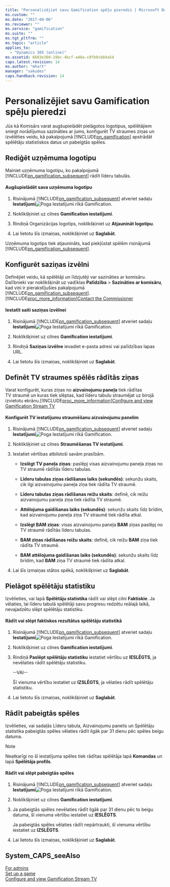 ```yaml
---
title: "Personalizējiet savu Gamification spēļu pieredzi | Microsoft Docs"
ms.custom: ""
ms.date: "2017-04-06"
ms.reviewer: ""
ms.service: "gamification"
ms.suite: ""
ms.tgt_pltfrm: ""
ms.topic: "article"
applies_to: 
  - "Dynamics 365 (online)"
ms.assetid: 6603e30d-19bc-4bcf-a48a-c8fb9cb84a54
caps.latest.revision: 14
ms.author: "mhart"
manager: "sakudes"
caps.handback.revision: 14
---
```

# Personalizējiet savu Gamification spēļu pieredzi
Jūs kā Komisārs varat augšupielādēt pielāgotos logotipus, spēlētājiem sniegt norādījumus sazināties ar jums, konfigurēt TV straumes ziņas un izvēlēties veidu, kā pakalpojumā [!INCLUDE[pn_gamification](../gamification/includes/pn-gamification-md.md)] apstrādāt spēlētāju statistiskos datus un pabeigtās spēles.  
  
<a name="editLogo"></a>   
## Rediģēt uzņēmuma logotipu  
 Mainiet uzņēmuma logotipu, ko pakalpojumā [!INCLUDE[pn_gamification_subsequent](../gamification/includes/pn-gamification-subsequent-md.md)] rādīt līderu tabulās.  
  
#### Augšupielādēt sava uzņēmuma logotipu  
  
1.  Risinājumā [!INCLUDE[pn_gamification_subsequent](../gamification/includes/pn-gamification-subsequent-md.md)] atveriet sadaļu **Iestatījumi**![Poga Iestatījumi rīkā Gamification](../gamification/media/settings-symbol-gamification.png "Poga Iestatījumi rīkā Gamification").  
  
2.  Noklikšķiniet uz cilnes **Gamification iestatījumi**.  
  
3.  Rindiņā Organizācijas logotips, noklikšķiniet uz **Atjaunināt logotipu**.  
  
4.  Lai lietotu šīs izmaiņas, noklikšķiniet uz **Saglabāt**.  
  
 Uzņēmuma logotips tiek atjaunināts, kad piekļūstat spēlēm risinājumā [!INCLUDE[pn_gamification_subsequent](../gamification/includes/pn-gamification-subsequent-md.md)].  
  
<a name="contactCommissioner"></a>   
## Konfigurēt saziņas izvēlni  
 Definējiet veidu, kā spēlētāji un līdzjutēji var sazināties ar komisāru. Dalībnieki var noklikšķināt uz vadīklas **Palīdzība** \> **Sazināties ar komisāru**, kad viņi ir pierakstījušies pakalpojumā [!INCLUDE[pn_gamification_subsequent](../gamification/includes/pn-gamification-subsequent-md.md)].[!INCLUDE[proc_more_information](../gamification/includes/proc-more-information-md.md)][Contact the Commissioner](http://msdn.microsoft.com/lv-lv/7aa9e7cc-779e-4813-ad81-e1db9ad47871)  
  
#### Iestatīt saiti saziņas izvēlnei  
  
1.  Risinājumā [!INCLUDE[pn_gamification_subsequent](../gamification/includes/pn-gamification-subsequent-md.md)] atveriet sadaļu **Iestatījumi**![Poga Iestatījumi rīkā Gamification](../gamification/media/settings-symbol-gamification.png "Poga Iestatījumi rīkā Gamification").  
  
2.  Noklikšķiniet uz cilnes **Gamification iestatījumi**.  
  
3.  Rindiņā **Saziņas izvēlne** ievadiet e\-pasta adresi vai palīdzības lapas URL.  
  
4.  Lai lietotu šīs izmaiņas, noklikšķiniet uz **Saglabāt**.  
  
<a name="configureTVposts"></a>   
## Definēt TV straumes spēlēs rādītās ziņas  
 Varat konfigurēt, kuras ziņas no **aizvainojumu paneļa** tiek rādītas TV straumē un kuras tiek slēptas, kad līderu tabulu straumējat uz birojā izvietotu ekrānu.[!INCLUDE[proc_more_information](../gamification/includes/proc-more-information-md.md)][Configure and view Gamification Stream TV](http://msdn.microsoft.com/lv-lv/31346f85-42c9-4675-a8dd-062da7b94d4f)  
  
#### Konfigurēt TV iestatījumu straumēšanu aizvainojumu panelim  
  
1.  Risinājumā [!INCLUDE[pn_gamification_subsequent](../gamification/includes/pn-gamification-subsequent-md.md)] atveriet sadaļu **Iestatījumi**![Poga Iestatījumi rīkā Gamification](../gamification/media/settings-symbol-gamification.png "Poga Iestatījumi rīkā Gamification").  
  
2.  Noklikšķiniet uz cilnes **Straumēšanas TV iestatījumi**.  
  
3.  Iestatiet vērtības atbilstoši savām prasībām.  
  
    -   **Izslēgt TV paneļa ziņas**: paslēpj visas aizvainojumu paneļa ziņas no TV straumē rādītās līderu tabulas.  
  
    -   **Līderu tabulas ziņas rādīšanas laiks \(sekundēs\)**: sekunžu skaits, cik ilgi aizvainojumu paneļa ziņa tiek rādīta TV straumē.  
  
    -   **Līderu tabulas ziņas rādīšanas reižu skaits**: definē, cik reižu aizvainojumu paneļa ziņa tiek rādīta TV straumē.  
  
    -   **Attēlojuma gaidīšanas laiks \(sekundēs\)**: sekunžu skaits līdz brīdim, kad aizvainojumu paneļa ziņa TV straumē tiek rādīta atkal.  
  
    -   **Izslēgt BAM ziņas**: visas aizvainojumu paneļa **BAM** ziņas paslēpj no TV straumē rādītās līderu tabulas.  
  
    -   **BAM ziņas rādīšanas reižu skaits**: definē, cik reižu **BAM** ziņa tiek rādīta TV straumē.  
  
    -   **BAM attēlojuma gaidīšanas laiks \(sekundēs\)**: sekunžu skaits līdz brīdim, kad **BAM** ziņa TV straumē tiek rādīta atkal.  
  
4.  Lai šīs izmaiņas stātos spēkā, noklikšķiniet uz **Saglabāt**.  
  
<a name="playerStats"></a>   
## Pielāgot spēlētāju statistiku  
 Izvēlieties, vai lapā **Spēlētāju statistika** rādīt vai slēpt cilni **Faktiskie**. Ja vēlaties, lai līderu tabulā spēlētāji savu progresu redzētu reālajā laikā, nevajadzētu slēpt spēlētāju statistiku.  
  
#### Rādīt vai slēpt faktiskos rezultātus spēlētāju statistikā  
  
1.  Risinājumā [!INCLUDE[pn_gamification_subsequent](../gamification/includes/pn-gamification-subsequent-md.md)] atveriet sadaļu **Iestatījumi**![Poga Iestatījumi rīkā Gamification](../gamification/media/settings-symbol-gamification.png "Poga Iestatījumi rīkā Gamification").  
  
2.  Noklikšķiniet uz cilnes **Gamification iestatījumi**.  
  
3.  Rindiņā **Paslēpt spēlētāju statistiku** iestatiet vērtību uz **IESLĒGTS**, ja nevēlaties rādīt spēlētāju statistiku.  
  
     \-\-VAI\-\-  
  
     Šī vienuma vērtību iestatiet uz **IZSLĒGTS**, ja vēlaties rādīt spēlētāju statistiku.  
  
4.  Lai lietotu šīs izmaiņas, noklikšķiniet uz **Saglabāt**.  
  
<a name="completedGames"></a>   
## Rādīt pabeigtās spēles  
 Izvēlieties, vai sadaļās Līderu tabula, Aizvainojumu panelis un Spēlētāju statistika pabeigtās spēles vēlaties rādīt ilgāk par 31 dienu pēc spēles beigu datuma.  
  
> [!NOTE]
>  Neatkarīgi no šī iestatījuma spēles tiek rādītas spēlētāja lapā **Komandas** un lapā **Spēlētāja profils**.  
  
#### Rādīt vai slēpt pabeigtās spēles  
  
1.  Risinājumā [!INCLUDE[pn_gamification_subsequent](../gamification/includes/pn-gamification-subsequent-md.md)] atveriet sadaļu **Iestatījumi**![Poga Iestatījumi rīkā Gamification](../gamification/media/settings-symbol-gamification.png "Poga Iestatījumi rīkā Gamification").  
  
2.  Noklikšķiniet uz cilnes **Gamification iestatījumi**.  
  
3.  Ja pabeigtās spēles nevēlaties rādīt ilgāk par 31 dienu pēc to beigu datuma, šī vienuma vērtību iestatiet uz **IESLĒGTS**.  
  
     Ja pabeigtās spēles vēlaties rādīt nepārtraukti, šī vienuma vērtību iestatiet uz **IZSLĒGTS**.  
  
4.  Lai lietotu šīs izmaiņas, noklikšķiniet uz **Saglabāt**.  
  
## System_CAPS_seeAlso  
 [For admins](http://msdn.microsoft.com/lv-lv/9cbe15a2-8239-4601-8af2-50a92c28f81f)   
 [Set up a game](http://msdn.microsoft.com/lv-lv/ec71f8e3-5cc9-4941-8067-5bf8e1081da9)   
 [Configure and view Gamification Stream TV](http://msdn.microsoft.com/lv-lv/31346f85-42c9-4675-a8dd-062da7b94d4f)